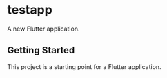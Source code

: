 # testapp

A new Flutter application.

## Getting Started

This project is a starting point for a Flutter application.

